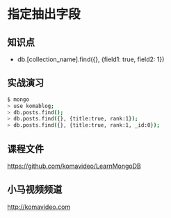 指定抽出字段
===========

## 知识点

* db.[collection_name].find({}, {field1: true, field2: 1})

## 实战演习

~~~bash
$ mongo
> use komablog;
> db.posts.find();
> db.posts.find({}, {title:true, rank:1});
> db.posts.find({}, {title:true, rank:1, _id:0});
~~~

## 课程文件

https://github.com/komavideo/LearnMongoDB

## 小马视频频道

http://komavideo.com
